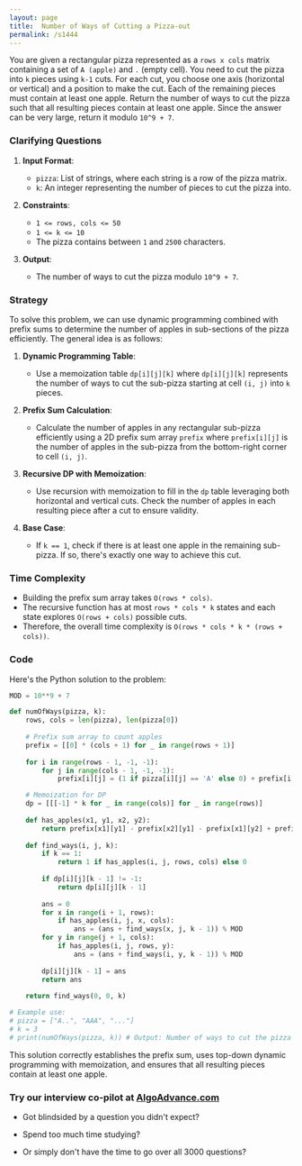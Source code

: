 ```yaml
---
layout: page
title:  Number of Ways of Cutting a Pizza-out
permalink: /s1444
---
```


You are given a rectangular pizza represented as a `rows x cols` matrix containing a set of `A (apple)` and `.` (empty cell). You need to cut the pizza into `k` pieces using `k-1` cuts. For each cut, you choose one axis (horizontal or vertical) and a position to make the cut. Each of the remaining pieces must contain at least one apple. Return the number of ways to cut the pizza such that all resulting pieces contain at least one apple. Since the answer can be very large, return it modulo `10^9 + 7`.

### Clarifying Questions

1. **Input Format**: 
   - `pizza`: List of strings, where each string is a row of the pizza matrix.
   - `k`: An integer representing the number of pieces to cut the pizza into.

2. **Constraints**:
   - `1 <= rows, cols <= 50`
   - `1 <= k <= 10`
   - The pizza contains between `1` and `2500` characters.

3. **Output**:
   - The number of ways to cut the pizza modulo `10^9 + 7`.

### Strategy

To solve this problem, we can use dynamic programming combined with prefix sums to determine the number of apples in sub-sections of the pizza efficiently. The general idea is as follows:

1. **Dynamic Programming Table**: 
   - Use a memoization table `dp[i][j][k]` where `dp[i][j][k]` represents the number of ways to cut the sub-pizza starting at cell `(i, j)` into `k` pieces.

2. **Prefix Sum Calculation**:
   - Calculate the number of apples in any rectangular sub-pizza efficiently using a 2D prefix sum array `prefix` where `prefix[i][j]` is the number of apples in the sub-pizza from the bottom-right corner to cell `(i, j)`.

3. **Recursive DP with Memoization**:
   - Use recursion with memoization to fill in the `dp` table leveraging both horizontal and vertical cuts. Check the number of apples in each resulting piece after a cut to ensure validity.

4. **Base Case**:
   - If `k == 1`, check if there is at least one apple in the remaining sub-pizza. If so, there's exactly one way to achieve this cut.

### Time Complexity

- Building the prefix sum array takes `O(rows * cols)`.
- The recursive function has at most `rows * cols * k` states and each state explores `O(rows + cols)` possible cuts.
- Therefore, the overall time complexity is `O(rows * cols * k * (rows + cols))`.

### Code

Here's the Python solution to the problem:

```python
MOD = 10**9 + 7

def numOfWays(pizza, k):
    rows, cols = len(pizza), len(pizza[0])
    
    # Prefix sum array to count apples
    prefix = [[0] * (cols + 1) for _ in range(rows + 1)]
    
    for i in range(rows - 1, -1, -1):
        for j in range(cols - 1, -1, -1):
            prefix[i][j] = (1 if pizza[i][j] == 'A' else 0) + prefix[i + 1][j] + prefix[i][j + 1] - prefix[i + 1][j + 1]

    # Memoization for DP
    dp = [[[-1] * k for _ in range(cols)] for _ in range(rows)]
    
    def has_apples(x1, y1, x2, y2):
        return prefix[x1][y1] - prefix[x2][y1] - prefix[x1][y2] + prefix[x2][y2] > 0
    
    def find_ways(i, j, k):
        if k == 1:
            return 1 if has_apples(i, j, rows, cols) else 0
        
        if dp[i][j][k - 1] != -1:
            return dp[i][j][k - 1]
        
        ans = 0
        for x in range(i + 1, rows):
            if has_apples(i, j, x, cols):
                ans = (ans + find_ways(x, j, k - 1)) % MOD
        for y in range(j + 1, cols):
            if has_apples(i, j, rows, y):
                ans = (ans + find_ways(i, y, k - 1)) % MOD
        
        dp[i][j][k - 1] = ans
        return ans
    
    return find_ways(0, 0, k)

# Example use:
# pizza = ["A..", "AAA", "..."]
# k = 3
# print(numOfWays(pizza, k)) # Output: Number of ways to cut the pizza into 3 pieces
```

This solution correctly establishes the prefix sum, uses top-down dynamic programming with memoization, and ensures that all resulting pieces contain at least one apple.


### Try our interview co-pilot at [AlgoAdvance.com](https://algoAdvance.com)

- Got blindsided by a question you didn't expect?

- Spend too much time studying?

- Or simply don't have the time to go over all 3000 questions?

